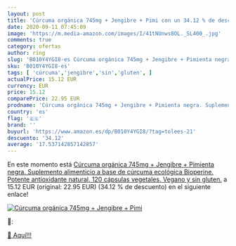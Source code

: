 ```yaml
---
layout: post
title: 'Cúrcuma orgánica 745mg + Jengibre + Pimi con un 34.12 % de descuento'
date: 2020-09-11 07:45:09
image: 'https://m.media-amazon.com/images/I/41tNUnws8OL._SL400_.jpg'
comments: true
category: ofertas
author: ring
slug: 'B010Y4YGI8-es Cúrcuma orgánica 745mg + Jengibre + Pimienta negra....'
sku: 'B010Y4YGI8-es'
tags: [ 'cúrcuma','jengibre','sin','gluten', ]
actualPrice: 15.12 EUR
currency: EUR
price: 15.12
comparePrice: 22.95 EUR
prodname: 'Cúrcuma orgánica 745mg + Jengibre + Pimienta negra. Suplemento alimenticio a base de cúrcuma ecológica Bioperine. Potente antioxidante natural. 120 cápsulas vegetales. Vegano y sin gluten.'
country: 'es'
flag: '🇪🇸'
brand: ''
buyurl: 'https://www.amazon.es/dp/B010Y4YGI8/?tag=tolees-21'
descuento: '34.12'
average: '17.537142857142857'
---
```


En este momento está [Cúrcuma orgánica 745mg + Jengibre + Pimienta negra. Suplemento alimenticio a base de cúrcuma ecológica Bioperine. Potente antioxidante natural. 120 cápsulas vegetales. Vegano y sin gluten.](https://www.amazon.es/dp/B010Y4YGI8/?tag=tolees-21) a 15.12 EUR (original: 22.95 EUR) (34.12 %  de descuento) en el siguiente enlace!

[![Cúrcuma orgánica 745mg + Jengibre + Pimi](https://m.media-amazon.com/images/I/41tNUnws8OL._SL400_.jpg)](https://www.amazon.es/dp/B010Y4YGI8/?tag=tolees-21)

🔎:


[🛒 Aquí!!!](https://www.amazon.es/dp/B010Y4YGI8/?tag=tolees-21)
